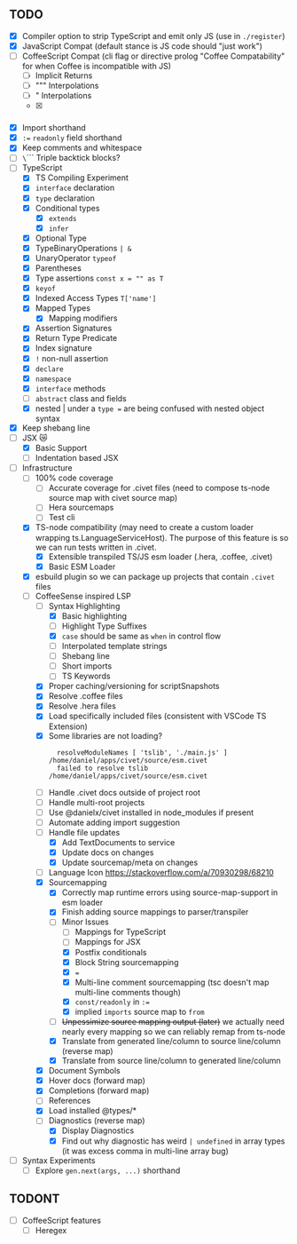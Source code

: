 TODO
---

- [x] Compiler option to strip TypeScript and emit only JS (use in `./register`)
- [x] JavaScript Compat (default stance is JS code should "just work")
- [ ] CoffeeScript Compat (cli flag or directive prolog "Coffee Compatability" for when Coffee is incompatible with JS)
  - [ ] Implicit Returns
  - [ ] """ Interpolations
  - [ ] " Interpolations
  - [x] ###
- [x] Import shorthand
- [x] `:=` `readonly` field shorthand
- [x] Keep comments and whitespace
- [ ] `\`\`\`` Triple backtick blocks?
- [ ] TypeScript
  - [x] TS Compiling Experiment
  - [x] `interface` declaration
  - [x] `type` declaration
  - [x] Conditional types
    - [x] `extends`
    - [x] `infer`
  - [x] Optional Type
  - [x] TypeBinaryOperations `| &`
  - [x] UnaryOperator `typeof`
  - [x] Parentheses
  - [x] Type assertions `const x = "" as T`
  - [x] `keyof`
  - [x] Indexed Access Types `T['name']`
  - [x] Mapped Types
    - [x] Mapping modifiers
  - [x] Assertion Signatures
  - [x] Return Type Predicate
  - [x] Index signature
  - [x] `!` non-null assertion
  - [x] `declare`
  - [x] `namespace`
  - [x] `interface` methods
  - [ ] `abstract` class and fields
  - [x] nested | under a `type =` are being confused with nested object syntax
- [x] Keep shebang line
- [ ] JSX 😿
  - [x] Basic Support
  - [ ] Indentation based JSX
- [ ] Infrastructure
  - [ ] 100% code coverage
    - [ ] Accurate coverage for .civet files (need to compose ts-node source map with civet source map)
    - [ ] Hera sourcemaps
    - [ ] Test cli
  - [x] TS-node compatibility (may need to create a custom loader wrapping ts.LanguageServiceHost). The purpose of this feature is so we can run tests written in .civet.
    - [x] Extensible transpiled TS/JS esm loader (.hera, .coffee, .civet)
    - [x] Basic ESM Loader
  - [x] esbuild plugin so we can package up projects that contain `.civet` files
  - [ ] CoffeeSense inspired LSP
    - [ ] Syntax Highlighting
      - [x] Basic highlighting
      - [ ] Highlight Type Suffixes
      - [x] `case` should be same as `when` in control flow
      - [ ] Interpolated template strings
      - [ ] Shebang line
      - [ ] Short imports
      - [ ] TS Keywords
    - [x] Proper caching/versioning for scriptSnapshots
    - [x] Resolve .coffee files
    - [x] Resolve .hera files
    - [x] Load specifically included files (consistent with VSCode TS Extension)
    - [x] Some libraries are not loading?
      ```
        resolveModuleNames [ 'tslib', './main.js' ] /home/daniel/apps/civet/source/esm.civet
        failed to resolve tslib /home/daniel/apps/civet/source/esm.civet
      ```
    - [ ] Handle .civet docs outside of project root
    - [ ] Handle multi-root projects
    - [ ] Use @danielx/civet installed in node_modules if present
    - [ ] Automate adding import suggestion
    - [ ] Handle file updates
      - [x] Add TextDocuments to service
      - [x] Update docs on changes
      - [x] Update sourcemap/meta on changes
    - [ ] Language Icon https://stackoverflow.com/a/70930298/68210
    - [x] Sourcemapping
      - [x] Correctly map runtime errors using source-map-support in esm loader
      - [x] Finish adding source mappings to parser/transpiler
      - [ ] Minor Issues
        - [ ] Mappings for TypeScript
        - [ ] Mappings for JSX
        - [x] Postfix conditionals
        - [x] Block String sourcemapping
        - [x] `=`
        - [x] Multi-line comment sourcemapping (tsc doesn't map multi-line comments though)
        - [x] `const/readonly` in `:=`
        - [x] implied `imports` source map to ` from `
      - [ ] ~~Unpessimize source mapping output (later)~~ we actually need nearly every mapping so we can reliably remap from ts-node
      - [x] Translate from generated line/column to source line/column (reverse map)
      - [x] Translate from source line/column to generated line/column
    - [x] Document Symbols
    - [x] Hover docs (forward map)
    - [x] Completions (forward map)
    - [ ] References
    - [x] Load installed @types/*
    - [ ] Diagnostics (reverse map)
      - [x] Display Diagnostics
      - [x] Find out why diagnostic has weird `| undefined` in array types (it was excess comma in multi-line array bug)
- [ ] Syntax Experiments
  - [ ] Explore `gen.next(args, ...)` shorthand

TODONT
---

- [ ] CoffeeScript features
  - [ ] Heregex

